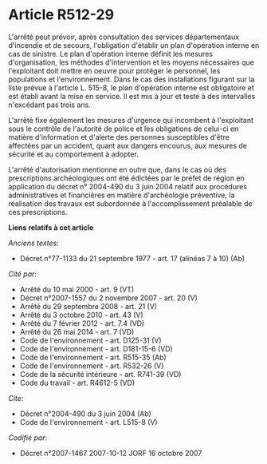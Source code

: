 # Article R512-29

L'arrêté peut prévoir, après consultation des services départementaux d'incendie et de secours, l'obligation d'établir un
plan d'opération interne en cas de sinistre. Le plan d'opération interne définit les mesures d'organisation, les méthodes
d'intervention et les moyens nécessaires que l'exploitant doit mettre en oeuvre pour protéger le personnel, les populations
et l'environnement. Dans le cas des installations figurant sur la liste prévue à l'article L. 515-8, le plan d'opération
interne est obligatoire et est établi avant la mise en service. Il est mis à jour et testé à des intervalles n'excédant pas
trois ans. 

L'arrêté fixe également les mesures d'urgence qui incombent à l'exploitant sous le contrôle de l'autorité de police et les
obligations de celui-ci en matière d'information et d'alerte des personnes susceptibles d'être affectées par un accident,
quant aux dangers encourus, aux mesures de sécurité et au comportement à adopter. 

L'arrêté d'autorisation mentionne en outre que, dans le cas où des prescriptions archéologiques ont été édictées par le
préfet de région en application du décret n° 2004-490 du 3 juin 2004 relatif aux procédures administratives et financières en
matière d'archéologie préventive, la réalisation des travaux est subordonnée à l'accomplissement préalable de ces
prescriptions.

**Liens relatifs à cet article**

_Anciens textes_:

  - Décret n°77-1133 du 21 septembre 1977 - art. 17 (alinéas 7 à 10) (Ab)

_Cité par_:

  - Arrêté du 10 mai 2000 - art. 9 (VT)
  - Décret n°2007-1557 du 2 novembre 2007 - art. 20 (V)
  - Arrêté du 29 septembre 2008 - art. 21 (V)
  - Arrêté du 3 octobre 2010 - art. 43 (V)
  - Arrêté du 7 février 2012 - art. 7.4 (VD)
  - Arrêté du 26 mai 2014 - art. 7 (VD)
  - Code de l'environnement - art. D125-31 (V)
  - Code de l'environnement - art. D181-15-6 (VD)
  - Code de l'environnement - art. R515-35 (Ab)
  - Code de l'environnement - art. R532-26 (V)
  - Code de la sécurité intérieure - art. R741-39 (VD)
  - Code du travail - art. R4612-5 (VD)

_Cite_:

  - Décret n°2004-490 du 3 juin 2004 (Ab)
  - Code de l'environnement - art. L515-8 (V)

_Codifié par_:

  - Décret n°2007-1467 2007-10-12 JORF 16 octobre 2007
